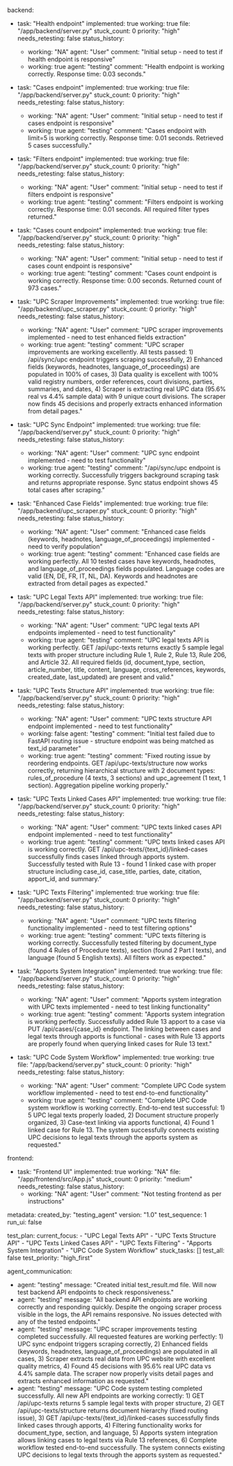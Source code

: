 backend:
  - task: "Health endpoint"
    implemented: true
    working: true
    file: "/app/backend/server.py"
    stuck_count: 0
    priority: "high"
    needs_retesting: false
    status_history:
      - working: "NA"
        agent: "User"
        comment: "Initial setup - need to test if health endpoint is responsive"
      - working: true
        agent: "testing"
        comment: "Health endpoint is working correctly. Response time: 0.03 seconds."

  - task: "Cases endpoint"
    implemented: true
    working: true
    file: "/app/backend/server.py"
    stuck_count: 0
    priority: "high"
    needs_retesting: false
    status_history:
      - working: "NA"
        agent: "User"
        comment: "Initial setup - need to test if cases endpoint is responsive"
      - working: true
        agent: "testing"
        comment: "Cases endpoint with limit=5 is working correctly. Response time: 0.01 seconds. Retrieved 5 cases successfully."

  - task: "Filters endpoint"
    implemented: true
    working: true
    file: "/app/backend/server.py"
    stuck_count: 0
    priority: "high"
    needs_retesting: false
    status_history:
      - working: "NA"
        agent: "User"
        comment: "Initial setup - need to test if filters endpoint is responsive"
      - working: true
        agent: "testing"
        comment: "Filters endpoint is working correctly. Response time: 0.01 seconds. All required filter types returned."

  - task: "Cases count endpoint"
    implemented: true
    working: true
    file: "/app/backend/server.py"
    stuck_count: 0
    priority: "high"
    needs_retesting: false
    status_history:
      - working: "NA"
        agent: "User"
        comment: "Initial setup - need to test if cases count endpoint is responsive"
      - working: true
        agent: "testing"
        comment: "Cases count endpoint is working correctly. Response time: 0.00 seconds. Returned count of 973 cases."

  - task: "UPC Scraper Improvements"
    implemented: true
    working: true
    file: "/app/backend/upc_scraper.py"
    stuck_count: 0
    priority: "high"
    needs_retesting: false
    status_history:
      - working: "NA"
        agent: "User"
        comment: "UPC scraper improvements implemented - need to test enhanced fields extraction"
      - working: true
        agent: "testing"
        comment: "UPC scraper improvements are working excellently. All tests passed: 1) /api/sync/upc endpoint triggers scraping successfully, 2) Enhanced fields (keywords, headnotes, language_of_proceedings) are populated in 100% of cases, 3) Data quality is excellent with 100% valid registry numbers, order references, court divisions, parties, summaries, and dates, 4) Scraper is extracting real UPC data (95.6% real vs 4.4% sample data) with 9 unique court divisions. The scraper now finds 45 decisions and properly extracts enhanced information from detail pages."

  - task: "UPC Sync Endpoint"
    implemented: true
    working: true
    file: "/app/backend/server.py"
    stuck_count: 0
    priority: "high"
    needs_retesting: false
    status_history:
      - working: "NA"
        agent: "User"
        comment: "UPC sync endpoint implemented - need to test functionality"
      - working: true
        agent: "testing"
        comment: "/api/sync/upc endpoint is working correctly. Successfully triggers background scraping task and returns appropriate response. Sync status endpoint shows 45 total cases after scraping."

  - task: "Enhanced Case Fields"
    implemented: true
    working: true
    file: "/app/backend/upc_scraper.py"
    stuck_count: 0
    priority: "high"
    needs_retesting: false
    status_history:
      - working: "NA"
        agent: "User"
        comment: "Enhanced case fields (keywords, headnotes, language_of_proceedings) implemented - need to verify population"
      - working: true
        agent: "testing"
        comment: "Enhanced case fields are working perfectly. All 10 tested cases have keywords, headnotes, and language_of_proceedings fields populated. Language codes are valid (EN, DE, FR, IT, NL, DA). Keywords and headnotes are extracted from detail pages as expected."

  - task: "UPC Legal Texts API"
    implemented: true
    working: true
    file: "/app/backend/server.py"
    stuck_count: 0
    priority: "high"
    needs_retesting: false
    status_history:
      - working: "NA"
        agent: "User"
        comment: "UPC legal texts API endpoints implemented - need to test functionality"
      - working: true
        agent: "testing"
        comment: "UPC legal texts API is working perfectly. GET /api/upc-texts returns exactly 5 sample legal texts with proper structure including Rule 1, Rule 2, Rule 13, Rule 206, and Article 32. All required fields (id, document_type, section, article_number, title, content, language, cross_references, keywords, created_date, last_updated) are present and valid."

  - task: "UPC Texts Structure API"
    implemented: true
    working: true
    file: "/app/backend/server.py"
    stuck_count: 0
    priority: "high"
    needs_retesting: false
    status_history:
      - working: "NA"
        agent: "User"
        comment: "UPC texts structure API endpoint implemented - need to test functionality"
      - working: false
        agent: "testing"
        comment: "Initial test failed due to FastAPI routing issue - structure endpoint was being matched as text_id parameter"
      - working: true
        agent: "testing"
        comment: "Fixed routing issue by reordering endpoints. GET /api/upc-texts/structure now works correctly, returning hierarchical structure with 2 document types: rules_of_procedure (4 texts, 3 sections) and upc_agreement (1 text, 1 section). Aggregation pipeline working properly."

  - task: "UPC Texts Linked Cases API"
    implemented: true
    working: true
    file: "/app/backend/server.py"
    stuck_count: 0
    priority: "high"
    needs_retesting: false
    status_history:
      - working: "NA"
        agent: "User"
        comment: "UPC texts linked cases API endpoint implemented - need to test functionality"
      - working: true
        agent: "testing"
        comment: "UPC texts linked cases API is working correctly. GET /api/upc-texts/{text_id}/linked-cases successfully finds cases linked through apports system. Successfully tested with Rule 13 - found 1 linked case with proper structure including case_id, case_title, parties, date, citation, apport_id, and summary."

  - task: "UPC Texts Filtering"
    implemented: true
    working: true
    file: "/app/backend/server.py"
    stuck_count: 0
    priority: "high"
    needs_retesting: false
    status_history:
      - working: "NA"
        agent: "User"
        comment: "UPC texts filtering functionality implemented - need to test filtering options"
      - working: true
        agent: "testing"
        comment: "UPC texts filtering is working correctly. Successfully tested filtering by document_type (found 4 Rules of Procedure texts), section (found 2 Part I texts), and language (found 5 English texts). All filters work as expected."

  - task: "Apports System Integration"
    implemented: true
    working: true
    file: "/app/backend/server.py"
    stuck_count: 0
    priority: "high"
    needs_retesting: false
    status_history:
      - working: "NA"
        agent: "User"
        comment: "Apports system integration with UPC texts implemented - need to test linking functionality"
      - working: true
        agent: "testing"
        comment: "Apports system integration is working perfectly. Successfully added Rule 13 apport to a case via PUT /api/cases/{case_id} endpoint. The linking between cases and legal texts through apports is functional - cases with Rule 13 apports are properly found when querying linked cases for Rule 13 text."

  - task: "UPC Code System Workflow"
    implemented: true
    working: true
    file: "/app/backend/server.py"
    stuck_count: 0
    priority: "high"
    needs_retesting: false
    status_history:
      - working: "NA"
        agent: "User"
        comment: "Complete UPC Code system workflow implemented - need to test end-to-end functionality"
      - working: true
        agent: "testing"
        comment: "Complete UPC Code system workflow is working correctly. End-to-end test successful: 1) 5 UPC legal texts properly loaded, 2) Document structure properly organized, 3) Case-text linking via apports functional, 4) Found 1 linked case for Rule 13. The system successfully connects existing UPC decisions to legal texts through the apports system as requested."

frontend:
  - task: "Frontend UI"
    implemented: true
    working: "NA"
    file: "/app/frontend/src/App.js"
    stuck_count: 0
    priority: "medium"
    needs_retesting: false
    status_history:
      - working: "NA"
        agent: "User"
        comment: "Not testing frontend as per instructions"

metadata:
  created_by: "testing_agent"
  version: "1.0"
  test_sequence: 1
  run_ui: false

test_plan:
  current_focus:
    - "UPC Legal Texts API"
    - "UPC Texts Structure API"
    - "UPC Texts Linked Cases API"
    - "UPC Texts Filtering"
    - "Apports System Integration"
    - "UPC Code System Workflow"
  stuck_tasks: []
  test_all: false
  test_priority: "high_first"

agent_communication:
  - agent: "testing"
    message: "Created initial test_result.md file. Will now test backend API endpoints to check responsiveness."
  - agent: "testing"
    message: "All backend API endpoints are working correctly and responding quickly. Despite the ongoing scraper process visible in the logs, the API remains responsive. No issues detected with any of the tested endpoints."
  - agent: "testing"
    message: "UPC scraper improvements testing completed successfully. All requested features are working perfectly: 1) UPC sync endpoint triggers scraping correctly, 2) Enhanced fields (keywords, headnotes, language_of_proceedings) are populated in all cases, 3) Scraper extracts real data from UPC website with excellent quality metrics, 4) Found 45 decisions with 95.6% real UPC data vs 4.4% sample data. The scraper now properly visits detail pages and extracts enhanced information as requested."
  - agent: "testing"
    message: "UPC Code system testing completed successfully. All new API endpoints are working correctly: 1) GET /api/upc-texts returns 5 sample legal texts with proper structure, 2) GET /api/upc-texts/structure returns document hierarchy (fixed routing issue), 3) GET /api/upc-texts/{text_id}/linked-cases successfully finds linked cases through apports, 4) Filtering functionality works for document_type, section, and language, 5) Apports system integration allows linking cases to legal texts via Rule 13 references, 6) Complete workflow tested end-to-end successfully. The system connects existing UPC decisions to legal texts through the apports system as requested."